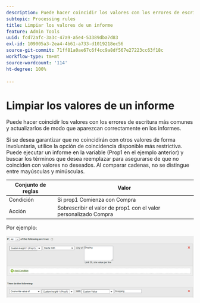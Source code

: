 ```yaml
---
description: Puede hacer coincidir los valores con los errores de escritura más comunes y actualizarlos de modo que aparezcan correctamente en los informes.
subtopic: Processing rules
title: Limpiar los valores de un informe
feature: Admin Tools
uuid: fcd72afc-3a3c-47a9-a5e4-53389dba7d83
exl-id: 109005a3-2ea4-4b61-a733-d1019218ec56
source-git-commit: 71ff81a0ae67c6f4cc9a8df567e27223cc63f18c
workflow-type: tm+mt
source-wordcount: '114'
ht-degree: 100%

---
```


# Limpiar los valores de un informe

Puede hacer coincidir los valores con los errores de escritura más comunes y actualizarlos de modo que aparezcan correctamente en los informes.

Si se desea garantizar que no coincidirán con otros valores de forma involuntaria, utilice la opción de coincidencia disponible más restrictiva. Puede ejecutar un informe en la variable (Prop1 en el ejemplo anterior) y buscar los términos que desea reemplazar para asegurarse de que no coinciden con valores no deseados. Al comparar cadenas, no se distingue entre mayúsculas y minúsculas.

| Conjunto de reglas | Valor |
|---|---|
| Condición | Si prop1 Comienza con Compra |
| Acción | Sobrescribir el valor de prop1 con el valor personalizado Compra |

Por ejemplo:

![](assets/clean-up-values-in-report.png)
